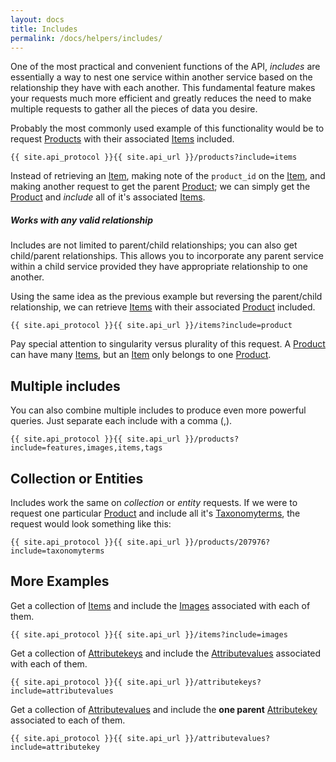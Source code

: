 ```yaml
---
layout: docs
title: Includes
permalink: /docs/helpers/includes/
---
```


[var_Attributekeys]: /docs/services/attributekeys
[var_Attributevalues]: /docs/services/attributevalues
[var_Brands]: /docs/services/brands
[var_Images]: /docs/services/images
[var_Items]: /docs/services/items
[var_Products]: /docs/services/products
[var_Tags]: /docs/services/tags
[var_Taxonomyterms]: /docs/services/taxonomyterms

One of the most practical and convenient functions of the API, *includes* are essentially a way to nest one service within another service based on the relationship they have 
with each another. This fundamental feature makes your requests much more efficient and greatly reduces the need to make multiple requests to gather all the pieces of 
data you desire.

Probably the most commonly used example of this functionality would be to request [Products][var_Products] with their associated [Items][var_Items] included.
```
{{ site.api_protocol }}{{ site.api_url }}/products?include=items
```

Instead of retrieving an [Item][var_Items], making note of the `product_id` on the [Item][var_Items], and making another request to get the parent [Product][var_Products]; we can simply get the 
[Product][var_Products] and *include* all of it's associated [Items][var_Items].

<div class="note info">
  <h5>Works with any valid relationship</h5>
  <p>Includes are not limited to parent/child relationships; you can also get child/parent relationships. This allows you to incorporate any parent service within a child service 
  provided they have appropriate relationship to one another.</p>
</div>

Using the same idea as the previous example but reversing the parent/child relationship, we can retrieve [Items][var_Items] with their associated [Product][var_Products] included.
```
{{ site.api_protocol }}{{ site.api_url }}/items?include=product
```
<span class="text-pink">Pay special attention to singularity versus plurality of this request.</span> A [Product][var_Products] can have many [Items][var_Items], but an 
[Item][var_Items] only belongs to one [Product][var_Products].

## Multiple includes
You can also combine multiple includes to produce even more powerful queries. Just separate each include with a comma (,).
```
{{ site.api_protocol }}{{ site.api_url }}/products?include=features,images,items,tags
```

## Collection or Entities
Includes work the same on *collection* or *entity* requests. If we were to request one particular [Product][var_Products] and include all it's [Taxonomyterms][var_Taxonomyterms], the 
request would look something like this:
```
{{ site.api_protocol }}{{ site.api_url }}/products/207976?include=taxonomyterms
```

## More Examples

Get a collection of [Items][var_Items] and include the [Images][var_Images] associated with each of them.
```
{{ site.api_protocol }}{{ site.api_url }}/items?include=images
```

Get a collection of [Attributekeys][var_Attributekeys] and include the [Attributevalues][var_Attributevalues] associated with each of them.
```
{{ site.api_protocol }}{{ site.api_url }}/attributekeys?include=attributevalues
```

Get a collection of [Attributevalues][var_Attributevalues] and include the **one parent** [Attributekey][var_Attributekeys] associated to each of them.
```
{{ site.api_protocol }}{{ site.api_url }}/attributevalues?include=attributekey
```
